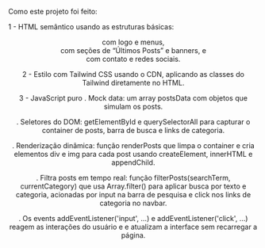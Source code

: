 Como este projeto foi feito: 

1 - HTML semântico usando as estruturas básicas: <header> com logo e menus, <main> com seções de “Últimos Posts” e banners, e <footer> com contato e redes sociais.

2 - Estilo com Tailwind CSS usando  o CDN, aplicando as classes do Tailwind diretamente no HTML. 

3 - JavaScript puro
  . Mock data: um array postsData com objetos que simulam os posts.

  
  . Seletores do DOM: getElementById e querySelectorAll para capturar o container de posts, barra de busca e links de categoria.

  
  . Renderização dinâmica: função renderPosts que limpa o container e cria elementos div e img para cada post usando createElement, innerHTML e appendChild.

  
  . Filtra posts em tempo real: função filterPosts(searchTerm, currentCategory) que usa Array.filter() para aplicar busca por texto e categoria, acionadas por input na barra de pesquisa e click nos links de categoria no navbar.

  
  . Os events addEventListener('input', …) e addEventListener('click', …) reagem as  interações do usuário e e atualizam a interface sem recarregar a página.
